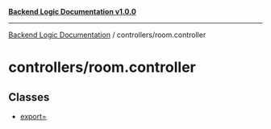 [**Backend Logic Documentation v1.0.0**](../../README.md)

***

[Backend Logic Documentation](../../README.md) / controllers/room.controller

# controllers/room.controller

## Classes

- [export=](classes/export=.md)

